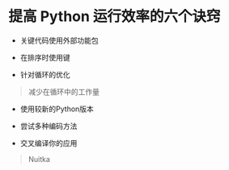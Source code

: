 # 提高 Python 运行效率的六个诀窍

- 关键代码使用外部功能包

- 在排序时使用键

- 针对循环的优化
> 减少在循环中的工作量

- 使用较新的Python版本

- 尝试多种编码方法

- 交叉编译你的应用
> Nuitka

